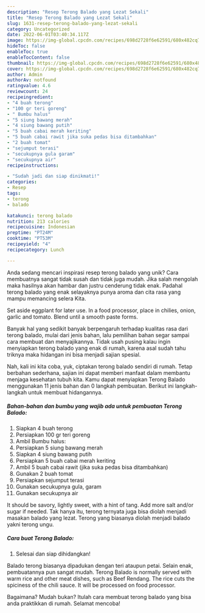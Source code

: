 ```yaml
---
description: "Resep Terong Balado yang Lezat Sekali"
title: "Resep Terong Balado yang Lezat Sekali"
slug: 1631-resep-terong-balado-yang-lezat-sekali
category: Uncategorized
date: 2022-06-01T03:40:34.117Z
image: https://img-global.cpcdn.com/recipes/698d2728f6e62591/680x482cq70/terong-balado-foto-resep-utama.jpg
hideToc: false
enableToc: true
enableTocContent: false
thumbnail: https://img-global.cpcdn.com/recipes/698d2728f6e62591/680x482cq70/terong-balado-foto-resep-utama.jpg
cover: https://img-global.cpcdn.com/recipes/698d2728f6e62591/680x482cq70/terong-balado-foto-resep-utama.jpg
author: Admin
authorAv: notfound
ratingvalue: 4.6
reviewcount: 24
recipeingredient:
- "4 buah terong"
- "100 gr teri goreng"
- " Bumbu halus"
- "5 siung bawang merah"
- "4 siung bawang putih"
- "5 buah cabai merah keriting"
- "5 buah cabai rawit jika suka pedas bisa ditambahkan"
- "2 buah tomat"
- "sejumput terasi"
- "secukupnya gula garam"
- "secukupnya air"
recipeinstructions:

- "Sudah jadi dan siap dinikmati!"
categories:
- Resep
tags:
- terong
- balado

katakunci: terong balado 
nutrition: 213 calories
recipecuisine: Indonesian
preptime: "PT24M"
cooktime: "PT53M"
recipeyield: "4"
recipecategory: Lunch

---
```





Anda sedang mencari inspirasi resep terong balado yang unik? Cara membuatnya sangat tidak susah dan tidak juga mudah. Jika salah mengolah maka hasilnya akan hambar dan justru cenderung tidak enak. Padahal terong balado yang enak selayaknya punya aroma dan cita rasa yang mampu memancing selera Kita.





Set aside eggplant for later use. In a food processor, place in chilies, onion, garlic and tomato. Blend until a smooth paste forms.

Banyak hal yang sedikit banyak berpengaruh terhadap kualitas rasa dari terong balado, mulai dari jenis bahan, lalu pemilihan bahan segar sampai cara membuat dan menyajikannya. Tidak usah pusing kalau ingin menyiapkan terong balado yang enak di rumah, karena asal sudah tahu triknya maka hidangan ini bisa menjadi sajian spesial.






Nah, kali ini kita coba, yuk, ciptakan terong balado sendiri di rumah. Tetap berbahan sederhana, sajian ini dapat memberi manfaat dalam membantu menjaga kesehatan tubuh kita. Kamu dapat menyiapkan Terong Balado menggunakan 11 jenis bahan dan 0 langkah pembuatan. Berikut ini langkah-langkah untuk membuat hidangannya.

<!--inarticleads1-->

##### Bahan-bahan dan bumbu yang wajib ada untuk pembuatan Terong Balado:

1. Siapkan 4 buah terong
1. Persiapkan 100 gr teri goreng
1. Ambil  Bumbu halus:
1. Persiapkan 5 siung bawang merah
1. Siapkan 4 siung bawang putih
1. Persiapkan 5 buah cabai merah keriting
1. Ambil 5 buah cabai rawit (jika suka pedas bisa ditambahkan)
1. Gunakan 2 buah tomat
1. Persiapkan sejumput terasi
1. Gunakan secukupnya gula, garam
1. Gunakan secukupnya air


It should be savory, lightly sweet, with a hint of tang. Add more salt and/or sugar if needed. Tak hanya itu, terong ternyata juga bisa diolah menjadi masakan balado yang lezat. Terong yang biasanya diolah menjadi balado yakni terong ungu. 

<!--inarticleads2-->

##### Cara buat Terong Balado:


1. Selesai dan siap dihidangkan!

Balado terong biasanya dipadukan dengan teri ataupun petai. Selain enak, pembuatannya pun sangat mudah. Terong Balado is normally served with warm rice and other meat dishes, such as Beef Rendang. The rice cuts the spiciness of the chili sauce. It will be processed on food processor. 

Bagaimana? Mudah bukan? Itulah cara membuat terong balado yang bisa anda praktikkan di rumah. Selamat mencoba!
